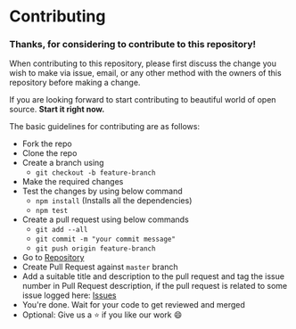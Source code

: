 # Contributing

### Thanks, for considering to contribute to this repository! 

When contributing to this repository, please first discuss the change you wish to make via issue,
email, or any other method with the owners of this repository before making a change. 

If you are looking forward to start contributing to beautiful world of open source.
**Start it right now.**

The basic guidelines for contributing are as follows:  
- Fork the repo
- Clone the repo
- Create a branch using 
  - `git checkout -b feature-branch`
- Make the required changes
- Test the changes by using below command
  - `npm install` (Installs all the dependencies)
  - `npm test`
- Create a pull request using below commands
  - `git add --all`
  - `git commit -m "your commit message"`
  - `git push origin feature-branch`
- Go to [Repository](https://github.com/arshadkazmi42/xxxid/)
- Create Pull Request against `master` branch
- Add a suitable title and description to the pull request and tag the issue number in Pull Request description, if the pull request is related to some issue logged here: [Issues](https://github.com/arshadkazmi42/xxxid/issues)
- You're done. Wait for your code to get reviewed and merged
- Optional: Give us a :star: if you like our work :smile:
